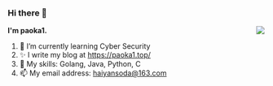 ### Hi there 👋

<img align="right" src="https://github-readme-stats.vercel.app/api?username=paoka1&show_icons=true&theme=algolia" />

**I'm paoka1.**

1. 🌱 I’m currently learning Cyber Security
2. ✨ I write my blog at https://paoka1.top/
3. 🌟 My skills: Golang, Java, Python, C
4. 📫 My email address: haiyansoda@163.com
